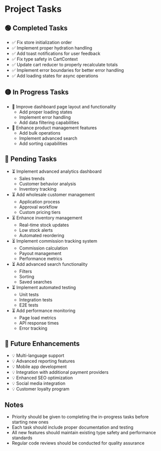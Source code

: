 # Project Tasks

## 🟢 Completed Tasks

- ✅ Fix store initialization order
- ✅ Implement proper hydration handling
- ✅ Add toast notifications for user feedback
- ✅ Fix type safety in CartContext
- ✅ Update cart reducer to properly recalculate totals
- ✅ Implement error boundaries for better error handling
- ✅ Add loading states for async operations

## 🟡 In Progress Tasks

- 🔄 Improve dashboard page layout and functionality
  - Add proper loading states
  - Implement error handling
  - Add data filtering capabilities
- 🔄 Enhance product management features
  - Add bulk operations
  - Implement advanced search
  - Add sorting capabilities

## 🔴 Pending Tasks

- ⏳ Implement advanced analytics dashboard
  - Sales trends
  - Customer behavior analysis
  - Inventory tracking
- ⏳ Add wholesale customer management
  - Application process
  - Approval workflow
  - Custom pricing tiers
- ⏳ Enhance inventory management
  - Real-time stock updates
  - Low stock alerts
  - Automated reordering
- ⏳ Implement commission tracking system
  - Commission calculation
  - Payout management
  - Performance metrics
- ⏳ Add advanced search functionality
  - Filters
  - Sorting
  - Saved searches
- ⏳ Implement automated testing
  - Unit tests
  - Integration tests
  - E2E tests
- ⏳ Add performance monitoring
  - Page load metrics
  - API response times
  - Error tracking

## 🔵 Future Enhancements

- 💡 Multi-language support
- 💡 Advanced reporting features
- 💡 Mobile app development
- 💡 Integration with additional payment providers
- 💡 Enhanced SEO optimization
- 💡 Social media integration
- 💡 Customer loyalty program

## Notes

- Priority should be given to completing the in-progress tasks before starting new ones
- Each task should include proper documentation and testing
- All new features should maintain existing type safety and performance standards
- Regular code reviews should be conducted for quality assurance
